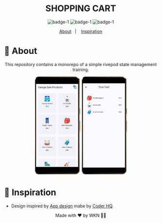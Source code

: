 
<div  align='center'>
  
# SHOPPING CART

![badge-1](https://img.shields.io/badge/Dart-Flutter-blue)
![badge-1](https://img.shields.io/badge/Languages-+2-yellow)
![badge-1](https://img.shields.io/badge/Version-1.0.0-blue?logo=github&style=social)

</div>

<p align="center">
  <a href="#page_with_curl-about">About</a>&nbsp;&nbsp;&nbsp;|&nbsp;&nbsp;&nbsp;
  <a href="#thought_balloon-inspiration">Inspiration</a>
</p>

# :page_with_curl: About
<p align='center'> This repository contains a monorepo of a simple rivepod state management training.</p>

<div  align='center'>
<img src='./1.png' width='150'>
<img src='./2.png' width='150'>
</div>

# :thought_balloon: Inspiration
- Design inspired by [App design](https://www.youtube.com/watch?v=BtdEGLrEDn8&pp=ygURZmx1dHRlciBhbmltZSBhcHA%3D) mabe by [Coder HQ](https://github.com/CoderrHQ).


<p align='center'> Made with ❤️ by WKN 👋🏻 </p>
